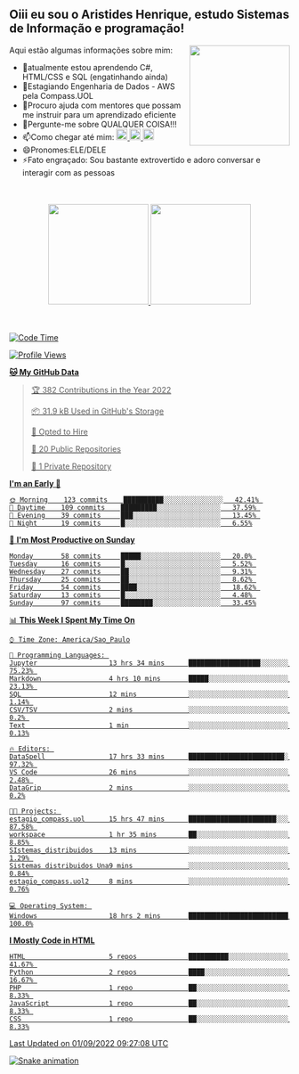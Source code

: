 ## Oiii eu sou o Aristides Henrique, estudo Sistemas de Informação e programação!

<div >
Aqui estão algumas informações sobre mim:<img align="right" height="180em" src="https://user-images.githubusercontent.com/97318481/177042589-45d62122-82a9-4a32-b3a7-87b322825b2f.png">
</div>

- 🌱atualmente estou aprendendo C#, HTML/CSS e SQL (engatinhando ainda)
- 👯Estagiando Engenharia de Dados - AWS pela Compass.UOL
- 🤔Procuro ajuda com mentores que possam me instruir para um aprendizado eficiente
- 💬Pergunte-me sobre QUALQUER COISA!!!
- 📫Como chegar até mim:
  <a href="https://www.instagram.com/aryhenry/" target="_blank">
  <img src="https://img.shields.io/badge/-Instagram-%23E4405F?style=for-the-badge&logo=instagram&logoColor=black" height="20px">
  </a>
  <a href="https://www.linkedin.com/in/aristides-henrique/" target="_blank">
  <img src="https://img.shields.io/badge/-LinkedIn-%230077B5?style=for-the-badge&logo=linkedin&logoColor=black" height="20px">
  </a> 
  <a href="mailto:arihenriqueuna@gmail.com">
  <img src="https://img.shields.io/badge/-Gmail-%23333?style=for-the-badge&logo=gmail&logoColor=white" height="20px">
  </a>
- 😄Pronomes:ELE/DELE
- ⚡Fato engraçado: Sou bastante extrovertido e adoro conversar e interagir com as pessoas
<br/>
<br/>
<div align="center">
  <a href="https://github.com/arihenrique">
  <img height="180em" src="https://github-readme-stats.vercel.app/api?username=arihenrique&show_icons=true&theme=dracula&include_all_commits=true&count_private=true"/>
  <img height="180em" src="https://github-readme-stats.vercel.app/api/top-langs/?username=arihenrique&layout=compact&langs_count=7&theme=dracula"/>
</div><br/><br/>

<!--START_SECTION:waka-->
![Code Time](http://img.shields.io/badge/Code%20Time-83%20hrs%2034%20mins-blue)

![Profile Views](http://img.shields.io/badge/Profile%20Views-123-blue)

**🐱 My GitHub Data** 

> 🏆 382 Contributions in the Year 2022
 > 
> 📦 31.9 kB Used in GitHub's Storage 
 > 
> 💼 Opted to Hire
 > 
> 📜 20 Public Repositories 
 > 
> 🔑 1 Private Repository 
 > 
**I'm an Early 🐤** 

```text
🌞 Morning    123 commits    ██████████░░░░░░░░░░░░░░░   42.41% 
🌇 Daytime    109 commits    █████████░░░░░░░░░░░░░░░░   37.59% 
🌃 Evening    39 commits     ███░░░░░░░░░░░░░░░░░░░░░░   13.45% 
🌙 Night      19 commits     █░░░░░░░░░░░░░░░░░░░░░░░░   6.55%

```
📅 **I'm Most Productive on Sunday** 

```text
Monday       58 commits     █████░░░░░░░░░░░░░░░░░░░░   20.0% 
Tuesday      16 commits     █░░░░░░░░░░░░░░░░░░░░░░░░   5.52% 
Wednesday    27 commits     ██░░░░░░░░░░░░░░░░░░░░░░░   9.31% 
Thursday     25 commits     ██░░░░░░░░░░░░░░░░░░░░░░░   8.62% 
Friday       54 commits     ████░░░░░░░░░░░░░░░░░░░░░   18.62% 
Saturday     13 commits     █░░░░░░░░░░░░░░░░░░░░░░░░   4.48% 
Sunday       97 commits     ████████░░░░░░░░░░░░░░░░░   33.45%

```


📊 **This Week I Spent My Time On** 

```text
⌚︎ Time Zone: America/Sao_Paulo

💬 Programming Languages: 
Jupyter                  13 hrs 34 mins      ██████████████████░░░░░░░   75.23% 
Markdown                 4 hrs 10 mins       █████░░░░░░░░░░░░░░░░░░░░   23.13% 
SQL                      12 mins             ░░░░░░░░░░░░░░░░░░░░░░░░░   1.14% 
CSV/TSV                  2 mins              ░░░░░░░░░░░░░░░░░░░░░░░░░   0.2% 
Text                     1 min               ░░░░░░░░░░░░░░░░░░░░░░░░░   0.13%

🔥 Editors: 
DataSpell                17 hrs 33 mins      ████████████████████████░   97.32% 
VS Code                  26 mins             ░░░░░░░░░░░░░░░░░░░░░░░░░   2.48% 
DataGrip                 2 mins              ░░░░░░░░░░░░░░░░░░░░░░░░░   0.2%

🐱‍💻 Projects: 
estagio_compass.uol      15 hrs 47 mins      ██████████████████████░░░   87.58% 
workspace                1 hr 35 mins        ██░░░░░░░░░░░░░░░░░░░░░░░   8.85% 
SIstemas_distribuidos    13 mins             ░░░░░░░░░░░░░░░░░░░░░░░░░   1.29% 
Sistemas distribuidos Una9 mins              ░░░░░░░░░░░░░░░░░░░░░░░░░   0.84% 
estagio_compass.uol2     8 mins              ░░░░░░░░░░░░░░░░░░░░░░░░░   0.76%

💻 Operating System: 
Windows                  18 hrs 2 mins       █████████████████████████   100.0%

```

**I Mostly Code in HTML** 

```text
HTML                     5 repos             ██████████░░░░░░░░░░░░░░░   41.67% 
Python                   2 repos             ████░░░░░░░░░░░░░░░░░░░░░   16.67% 
PHP                      1 repo              ██░░░░░░░░░░░░░░░░░░░░░░░   8.33% 
JavaScript               1 repo              ██░░░░░░░░░░░░░░░░░░░░░░░   8.33% 
CSS                      1 repo              ██░░░░░░░░░░░░░░░░░░░░░░░   8.33%

```



 Last Updated on 01/09/2022 09:27:08 UTC
<!--END_SECTION:waka-->

![Snake animation](https://github.com/arihenrique/arihenrique/blob/output/github-contribution-grid-snake.svg)
